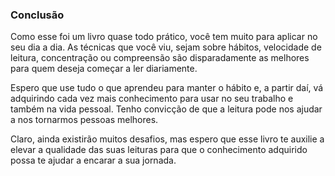 ### Conclusão

Como esse foi um livro quase todo prático, você tem muito para aplicar no seu dia a dia. As técnicas que você viu, sejam sobre hábitos, velocidade de leitura, concentração ou compreensão são disparadamente as melhores para quem deseja começar a ler diariamente. 

Espero que use tudo o que aprendeu para manter o hábito e, a partir daí, vá adquirindo cada vez mais conhecimento para usar no seu trabalho e também na vida pessoal. Tenho convicção de que a leitura pode nos ajudar a nos tornarmos pessoas melhores.

Claro, ainda existirão muitos desafios, mas espero que esse livro te auxilie a elevar a qualidade das suas leituras para que o conhecimento adquirido possa te ajudar a encarar a sua jornada.
